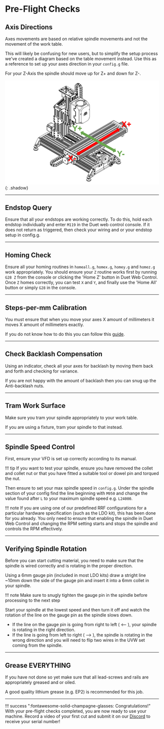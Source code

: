 # Pre-Flight Checks

## Axis Directions

Axes movements are based on relative spindle movements and not the movement of the work table.

This will likely be confusing for new users, but to simplify the setup process we've created a diagram based on the
table movement instead. Use this as a reference to set up your axes direction in your `config.g` file.

For your Z-Axis the spindle should move up for Z+ and down for Z-.

![Axis direction diagram](../img/pre_flight_checks/pre_flight_checks_step_0.png){: .shadow}

<!-- This diagram is plainly wrong given the above context. -->

---

## Endstop Query

Ensure that all your endstops are working correctly. To do this, hold each endstop individually and enter
`M119` in the Duet web control console. If it does not return as triggered,
then check your wiring and or your endstop setup in config.g.

---

## Homing Check

Ensure all your homing routines in `homeall.g`, `homex.g`, `homey.g` and `homez.g` work appropriately. You should ensure your `Z` routine works first by running `G28 Z` from the console or clicking the 'Home Z' button in Duet Web Control. Once `Z` homes correctly, you can test `X` and `Y`, and finally use the 'Home All' button or simply `G28` in the console.

---

## Steps-per-mm Calibration

You must ensure that when you move your axes X amount of millimeters it moves X amount of millimeters exactly.

If you do not know how to do this you can follow this [guide](https://teachingtechyt.github.io/calibration.html#xyzsteps).

---

## Check Backlash Compensation

Using an indicator, check all your axes for backlash by moving them back and forth and checking for variance.

If you are not happy with the amount of backlash then you can snug up the Anti-backlash nuts.

---

## Tram Work Surface

Make sure you tram your spindle appropriately to your work table.

If you are using a fixture, tram your spindle to that instead.

---

## Spindle Speed Control

First, ensure your VFD is set up correctly according to its manual.

!!! tip
    If you want to test your spindle, ensure you have removed the collet and collet nut or that you have fitted a suitable tool or dowel pin and torqued the nut. 

Then ensure to set your max spindle speed in `config.g`. Under the spindle section of your config find
the line beginning with `M950` and change the value found after `L` to your maximum spindle speed e.g. `L24000`.

!!! note
    If you are using one of our predefined RRF configurations for a particular hardware specification (such as the LDO kit), this has been done for you already. You only need to ensure that enabling the spindle in Duet Web Control and changing the RPM setting starts and stops the spindle and controls the RPM effectively.

---

## Verifying Spindle Rotation

Before you can start cutting material, you need to make sure that the spindle is wired correctly and is rotating in the proper direction.

Using a 6mm gauge pin (included in most LDO kits) draw a stright line ~10mm down the side of the gauge pin and insert it into a 6mm collet in your spindle. 

!!! note
    Make sure to snugly tighten the gauge pin in the spindle before processing to the next step

Start your spindle at the lowest speed and then turn it off and watch the rotation of the line on the gauge pin as the spindle slows down.  

- If the line on the gauge pin is going from right to left ( <-- ), your spindle is rotating in the right direction.  
- If the line is going from left to right ( --> ), the spindle is rotating in the wrong direction and you will need to flip two wires in the UVW set coming from the spindle.

---

## Grease EVERYTHING

If you have not done so yet make sure that all lead-screws and rails are appropriately greased and or oiled.

A good quality lithium grease (e.g. EP2) is recommended for this job.

---

!!! success ":fontawesome-solid-champagne-glasses: Congratulations!"
    With your pre-flight checks completed, you are now ready to use your machine.
    Record a video of your first cut and submit it on our [Discord](https://discord.gg/ya4UUj7ax2) to receive your serial number!
